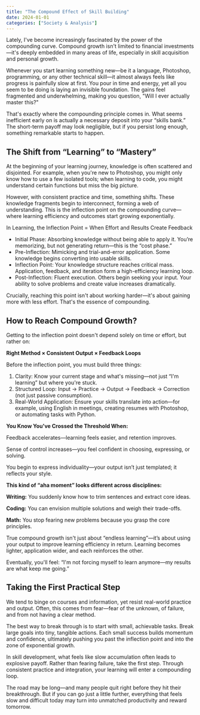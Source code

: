 ```yaml
---
title: "The Compound Effect of Skill Building"
date: 2024-01-01
categories: ["Society & Analysis"]
---
```


Lately, I've become increasingly fascinated by the power of the compounding curve. Compound growth isn't limited to financial investments—it's deeply embedded in many areas of life, especially in skill acquisition and personal growth.

Whenever you start learning something new—be it a language, Photoshop, programming, or any other technical skill—it almost always feels like progress is painfully slow at first. You pour in time and energy, yet all you seem to be doing is laying an invisible foundation. The gains feel fragmented and underwhelming, making you question, "Will I ever actually master this?"

That's exactly where the compounding principle comes in. What seems inefficient early on is actually a necessary deposit into your “skills bank.” The short-term payoff may look negligible, but if you persist long enough, something remarkable starts to happen.

## The Shift from “Learning” to “Mastery”
At the beginning of your learning journey, knowledge is often scattered and disjointed. For example, when you're new to Photoshop, you might only know how to use a few isolated tools; when learning to code, you might understand certain functions but miss the big picture.

However, with consistent practice and time, something shifts. These knowledge fragments begin to interconnect, forming a web of understanding. This is the inflection point on the compounding curve—where learning efficiency and outcomes start growing exponentially.

In Learning, the Inflection Point = When Effort and Results Create Feedback

- Initial Phase: Absorbing knowledge without being able to apply it. You’re memorizing, but not generating return—this is the “cost phase.”
- Pre-Inflection: Mimicking and trial-and-error application. Some knowledge begins converting into usable skills.
- Inflection Point: Your knowledge structure reaches critical mass. Application, feedback, and iteration form a high-efficiency learning loop.
- Post-Inflection: Fluent execution. Others begin seeking your input. Your ability to solve problems and create value increases dramatically.

Crucially, reaching this point isn't about working harder—it's about gaining more with less effort. That's the essence of compounding.

## How to Reach Compound Growth?
Getting to the inflection point doesn't depend solely on time or effort, but rather on:

**Right Method × Consistent Output × Feedback Loops**

Before the inflection point, you must build three things:

1. Clarity: Know your current stage and what's missing—not just “I'm learning” but where you're stuck.
2. Structured Loop: Input → Practice → Output → Feedback → Correction (not just passive consumption).
3. Real-World Application: Ensure your skills translate into action—for example, using English in meetings, creating resumes with Photoshop, or automating tasks with Python.

**You Know You've Crossed the Threshold When:**

Feedback accelerates—learning feels easier, and retention improves.

Sense of control increases—you feel confident in choosing, expressing, or solving.

You begin to express individuality—your output isn’t just templated; it reflects your style.

**This kind of “aha moment” looks different across disciplines:**

**Writing:** You suddenly know how to trim sentences and extract core ideas.

**Coding:** You can envision multiple solutions and weigh their trade-offs.

**Math:** You stop fearing new problems because you grasp the core principles.

True compound growth isn't just about “endless learning”—it’s about using your output to improve learning efficiency in return. Learning becomes lighter, application wider, and each reinforces the other.

Eventually, you'll feel: “I'm not forcing myself to learn anymore—my results are what keep me going.”

## Taking the First Practical Step
We tend to binge on courses and information, yet resist real-world practice and output. Often, this comes from fear—fear of the unknown, of failure, and from not having a clear method.

The best way to break through is to start with small, achievable tasks. Break large goals into tiny, tangible actions. Each small success builds momentum and confidence, ultimately pushing you past the inflection point and into the zone of exponential growth.

In skill development, what feels like slow accumulation often leads to explosive payoff. Rather than fearing failure, take the first step. Through consistent practice and integration, your learning will enter a compounding loop.

The road may be long—and many people quit right before they hit their breakthrough. But if you can go just a little further, everything that feels slow and difficult today may turn into unmatched productivity and reward tomorrow.
